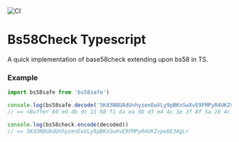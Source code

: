 ![CI](https://github.com/h1b9b/bs58check-ts/workflows/CI/badge.svg?branch=master)

# Bs58Check Typescript

A quick implementation of base58check extending upon bs58 in TS.

### Example
```js
import bs58safe from 'bs58safe')

console.log(bs58safe.decode('5Kd3NBUAdUnhyzenEwVLy9pBKxSwXvE9FMPyR4UKZvpe6E3AgLr'))
// => <Buffer 80 ed db dc 11 68 f1 da ea db d3 e4 4c 1e 3f 8f 5a 28 4c 20 29 f7 8a d2 6a f9 85 83 a4 99 de 5b 19>

console.log(bs58check.encode(decoded))
// => 5Kd3NBUAdUnhyzenEwVLy9pBKxSwXvE9FMPyR4UKZvpe6E3AgLr
```
